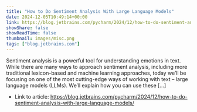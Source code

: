 ```yaml
---
title: "How to Do Sentiment Analysis With Large Language Models"
date: 2024-12-05T10:49:14+00:00
link: https://blog.jetbrains.com/pycharm/2024/12/how-to-do-sentiment-analysis-with-large-language-models/
showShare: false
showReadTime: false
thumbnail: images/misc.png
tags: ["blog.jetbrains.com"]
---
```

Sentiment analysis is a powerful tool for understanding emotions in text. While there are many ways to approach sentiment analysis, including more traditional lexicon-based and machine learning approaches, today we’ll be focusing on one of the most cutting-edge ways of working with text – large language models (LLMs). We’ll explain how you can use these […]

- Link to article: https://blog.jetbrains.com/pycharm/2024/12/how-to-do-sentiment-analysis-with-large-language-models/